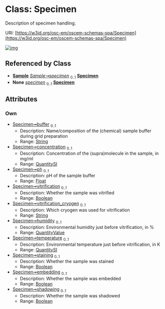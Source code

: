 
# Class: Specimen

Description of specimen handling.

URI: [https://w3id.org/osc-em/oscem-schemas-spa/Specimen](https://w3id.org/osc-em/oscem-schemas-spa/Specimen)


[![img](https://yuml.me/diagram/nofunky;dir:TB/class/[QuantitySI]<temperature%200..1-++[Specimen&#124;buffer:string%20%3F;ph:float%20%3F;vitrification:boolean%20%3F;vitrification_cryogen:string%20%3F;staining:boolean%20%3F;embedding:boolean%20%3F;shadowing:boolean%20%3F],[QuantityValue]<humidity%200..1-++[Specimen],[QuantitySI]<concentration%200..1-++[Specimen],[Sample]++-%20specimen%200..1>[Specimen],[Sample]++-%20specimen(i)%200..1>[Specimen],[Sample],[QuantityValue],[QuantitySI])](https://yuml.me/diagram/nofunky;dir:TB/class/[QuantitySI]<temperature%200..1-++[Specimen&#124;buffer:string%20%3F;ph:float%20%3F;vitrification:boolean%20%3F;vitrification_cryogen:string%20%3F;staining:boolean%20%3F;embedding:boolean%20%3F;shadowing:boolean%20%3F],[QuantityValue]<humidity%200..1-++[Specimen],[QuantitySI]<concentration%200..1-++[Specimen],[Sample]++-%20specimen%200..1>[Specimen],[Sample]++-%20specimen(i)%200..1>[Specimen],[Sample],[QuantityValue],[QuantitySI])

## Referenced by Class

 *  **[Sample](Sample.md)** *[Sample➞specimen](Sample_specimen.md)*  <sub>0..1</sub>  **[Specimen](Specimen.md)**
 *  **None** *[specimen](specimen.md)*  <sub>0..1</sub>  **[Specimen](Specimen.md)**

## Attributes


### Own

 * [Specimen➞buffer](Specimen_buffer.md)  <sub>0..1</sub>
     * Description: Name/composition of the (chemical) sample buffer during grid preparation
     * Range: [String](types/String.md)
 * [Specimen➞concentration](Specimen_concentration.md)  <sub>0..1</sub>
     * Description: Concentration of the (supra)molecule in the sample, in mg/ml
     * Range: [QuantitySI](QuantitySI.md)
 * [Specimen➞ph](Specimen_ph.md)  <sub>0..1</sub>
     * Description: pH of the sample buffer
     * Range: [Float](types/Float.md)
 * [Specimen➞vitrification](Specimen_vitrification.md)  <sub>0..1</sub>
     * Description: Whether the sample was vitrified
     * Range: [Boolean](types/Boolean.md)
 * [Specimen➞vitrification_cryogen](Specimen_vitrification_cryogen.md)  <sub>0..1</sub>
     * Description: Which cryogen was used for vitrification
     * Range: [String](types/String.md)
 * [Specimen➞humidity](Specimen_humidity.md)  <sub>0..1</sub>
     * Description: Environmental humidity just before vitrification, in %
     * Range: [QuantityValue](QuantityValue.md)
 * [Specimen➞temperature](Specimen_temperature.md)  <sub>0..1</sub>
     * Description: Environmental temperature just before vitrification, in K
     * Range: [QuantitySI](QuantitySI.md)
 * [Specimen➞staining](Specimen_staining.md)  <sub>0..1</sub>
     * Description: Whether the sample was stained
     * Range: [Boolean](types/Boolean.md)
 * [Specimen➞embedding](Specimen_embedding.md)  <sub>0..1</sub>
     * Description: Whether the sample was embedded
     * Range: [Boolean](types/Boolean.md)
 * [Specimen➞shadowing](Specimen_shadowing.md)  <sub>0..1</sub>
     * Description: Whether the sample was shadowed
     * Range: [Boolean](types/Boolean.md)
